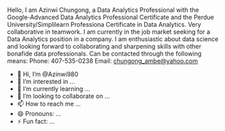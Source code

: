 Hello, I am Azinwi Chungong, a Data Analytics Professional with the Google-Advanced Data Analytics Professional Certificate and the Perdue University/Simplilearn Professiona
Certificate in Data Analytics. Very collaborative in teamwork.
I am currently in the job market seeking for a Data Analytics position in a company.
I am enthusiastic about data science and looking forward to collaborating and sharpening skills with other bonafide data professionals.
Can be contacted through the following means:
Phone: 407-535-0238
Email: chungong_ambe@yahoo.com










- 👋 Hi, I’m @Azinwi980
- 👀 I’m interested in ...
- 🌱 I’m currently learning ...
- 💞️ I’m looking to collaborate on ...
- 📫 How to reach me ...
- 😄 Pronouns: ...
- ⚡ Fun fact: ...

<!---
Azinwi980/Azinwi980 is a ✨ special ✨ repository because its `README.md` (this file) appears on your GitHub profile.
You can click the Preview link to take a look at your changes.
--->
